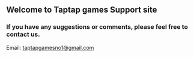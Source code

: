 ## Welcome to Taptap games Support site

### If you have any suggestions or comments, please feel free to contact us.
Email: taptapgamesno1@gmail.com       